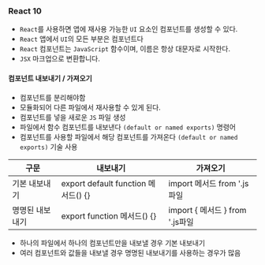 ### React 10
- `React`를 사용하면 앱에 재사용 가능한 `UI` 요소인 컴포넌트를 생성할 수 있다.
- `React` 앱에서 `UI`의 모든 부분은 컴포넌트다
- `React` 컴포넌트는 `JavaScript` 함수이며, 이름은 항상 대문자로 시작한다.
- `JSX` 마크업으로 변환합니다.

#### 컴포넌트 내보내기 / 가져오기
- 컴포넌트를 분리해야함
- 모듈화되어 다른 파일에서 재사용할 수 있게 된다.
- 컴포넌트를 넣을 새로운 `JS` 파일 생성
- 파일에서 함수 컴포넌트를 내보낸다 `(default or named exports)` 명령어
- 컴포넌트를 사용할 파일에서 해당 컴포넌트를 가져온다 `(default or named exports)` 기술 사용

|구문|내보내기|가져오기|
|--|--|--|
|기본 내보내기|export default function 메서드() {}|import 메서드 from '.js 파일|
|명명된 내보내기|export function 메서드() {}|import { 메서드 } from '.js파일|
- 하나의 파일에서 하나의 컴포넌트만을 내보낼 경우 기본 내보내기
- 여러 컴포넌트와 값들을 내보낼 경우 명명된 내보내기를 사용하는 경우가 많음